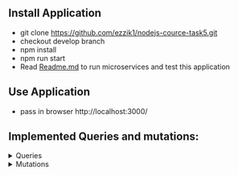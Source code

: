 ## Install Application
- git clone https://github.com/ezzik1/nodejs-cource-task5.git
- checkout develop branch
- npm install
- npm run start
- Read [Readme.md](https://github.com/lased/node-nodejs-basics/blob/feat-graphql/services/README.md) to run microservices and test this application

## Use Application
- pass in browser http://localhost:3000/ 

## Implemented Queries and mutations:
<details>
   <summary> Queries </summary>
   
* artist
* artists
* band
* bands
* album
* albums
* genre
* genres
* tracks
* track
* jwt
* user
* getFavourites
</details>
 
<details>
   <summary> Mutations </summary>

* createArtist
* deleteArtist
* updateArtist
* createBand
* updateBand
* deleteBand
* createAlbum
* updateAlbum
* deleteAlbum
* createGenre
* updateGenre
* deleteGenre
* createTrack
* updateTrack
* deleteTrack
* register
* addTrackToFavourites
* addBandToFavourites
* addArtistToFavourites
* addGenreToFavourites
* removeTrackToFavourites
* removeBandToFavourites
* removeArtistToFavourites
* removeGenreToFavourites
</details>
